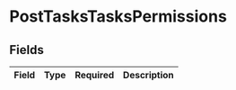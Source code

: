 # PostTasksTasksPermissions


## Fields

| Field       | Type        | Required    | Description |
| ----------- | ----------- | ----------- | ----------- |